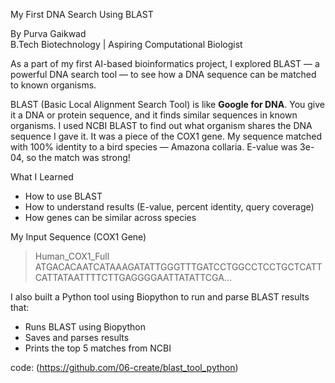 
My First DNA Search Using BLAST

By Purva Gaikwad  
B.Tech Biotechnology | Aspiring Computational Biologist


As a part of my first AI-based bioinformatics project, 
I explored BLAST — a powerful DNA search tool — to see how a DNA sequence can be matched to known organisms.

BLAST (Basic Local Alignment Search Tool) is like **Google for DNA**.
You give it a DNA or protein sequence, and it finds similar sequences in known organisms.
I used NCBI BLAST to find out what organism shares the DNA sequence I gave it. It was a piece of the COX1 gene.
My sequence matched with 100% identity to a bird species — Amazona collaria. E-value was 3e-04, so the match was strong!

What I Learned
- How to use BLAST
- How to understand results (E-value, percent identity, query coverage)
- How genes can be similar across species


My Input Sequence (COX1 Gene)

>Human_COX1_Full
ATGACACAATCATAAAGATATTGGGTTTGATCCTGGCCTCCTGCTCATTCATTATAATTTTCTTGAGGGGAATTATATTCGA...






I also built a Python tool using Biopython to run and parse BLAST results that:
- Runs BLAST using Biopython
- Saves and parses results
- Prints the top 5 matches from NCBI

code: (https://github.com/06-create/blast_tool_python)


